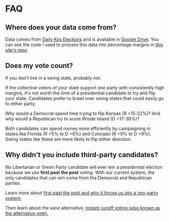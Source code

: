 # FAQ

## Where does your data come from?

Data comes from [Daily Kos Elections](http://www.dailykos.com/story/2016/11/25/1601042/-Nerd-Alert-This-spreadsheet-contains-every-presidential-election-by-state-from-1828-to-2016) and is available in [Google Drive](https://docs.google.com/spreadsheets/d/1D-edaVHTnZNhVU840EPUhz3Cgd7m39Urx7HM8Pq6Pus/edit#gid=29622862). You can see the code I used to process this data into percentage margins in [this site's repo](https://github.com/mplewis/whyvote.us/tree/master/data).

## Does my vote count?

If you don't live in a swing state, probably not.

If the collective voters of your state support one party with consistently high margins, it's not worth the time of a presidential candidate to try and flip your state. Candidates prefer to brawl over swing states that could easily go to either party.

Why would a Democrat spend time trying to flip Kansas (R +15-22%)? And why would a Republican try to score Rhode Island (D +17-38%)?

Both candidates can spend money more efficiently by campaigning in states like Florida (R +5% to D +6%) and Colorado (R +9% to D +9%). Swing states like these are more likely to flip either direction.

## Why didn't you include third-party candidates?

No Libertarian or Green Party candidate will ever win a presidential election because we use **first past the post** voting. With our current system, the only candidates that can win come from the Democrat and Republican parties.

Learn more about [first past the post and why it forces us into a two-party system.](https://www.youtube.com/watch?v=s7tWHJfhiyo)

Then learn about the sane alternative, [instant runoff voting (also known as the alternative vote).](https://www.youtube.com/watch?v=3Y3jE3B8HsE)
